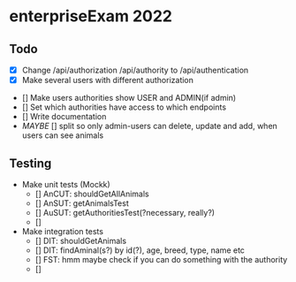 # enterpriseExam 2022

## Todo
- [x] Change /api/authorization /api/authority to /api/authentication 
- [x] Make several users with different authorization
- [] Make users authorities show USER and ADMIN(if admin)
- [] Set which authorities have access to which endpoints
- [] Write documentation
- *MAYBE* [] split so only admin-users can delete, update and add, 
when users can see animals

## Testing
- Make unit tests (Mockk)
  - [] AnCUT: shouldGetAllAnimals
  - [] AnSUT: getAnimalsTest
  - [] AuSUT: getAuthoritiesTest(?necessary, really?)
  - []
- Make integration tests
  - [] DIT: shouldGetAnimals
  - [] DIT: findAminal(s?) by id(?), age, breed, type, name etc
  - [] FST: hmm maybe check if you can do something with the authority
  - []

